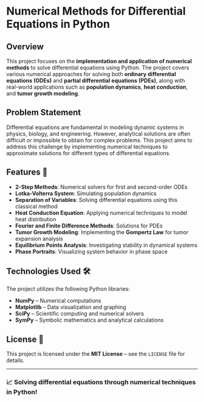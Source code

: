 # Numerical Methods for Differential Equations in Python

## Overview
This project focuses on the **implementation and application of numerical methods** to solve differential equations using Python. The project covers various numerical approaches for solving both **ordinary differential equations (ODEs)** and **partial differential equations (PDEs)**, along with real-world applications such as **population dynamics**, **heat conduction**, and **tumor growth modeling**.

## Problem Statement
Differential equations are fundamental in modeling dynamic systems in physics, biology, and engineering. However, analytical solutions are often difficult or impossible to obtain for complex problems. This project aims to address this challenge by implementing numerical techniques to approximate solutions for different types of differential equations.

## Features 🚀
- **2-Step Methods**: Numerical solvers for first and second-order ODEs
- **Lotka-Volterra System**: Simulating population dynamics
- **Separation of Variables**: Solving differential equations using this classical method
- **Heat Conduction Equation**: Applying numerical techniques to model heat distribution
- **Fourier and Finite Difference Methods**: Solutions for PDEs
- **Tumor Growth Modeling**: Implementing the **Gompertz Law** for tumor expansion analysis
- **Equilibrium Points Analysis**: Investigating stability in dynamical systems
- **Phase Portraits**: Visualizing system behavior in phase space


## Technologies Used 🛠️
The project utilizes the following Python libraries:
- **NumPy** – Numerical computations
- **Matplotlib** – Data visualization and graphing
- **SciPy** – Scientific computing and numerical solvers
- **SymPy** – Symbolic mathematics and analytical calculations

## License 📄
This project is licensed under the **MIT License** – see the `LICENSE` file for details.

---

### 📈 Solving differential equations through numerical techniques in Python!

